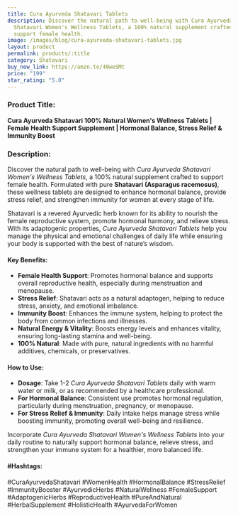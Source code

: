 ```yaml
---
title: Cura Ayurveda Shatavari Tablets
description: Discover the natural path to well-being with Cura Ayurveda
  Shatavari Women's Wellness Tablets, a 100% natural supplement crafted to
  support female health.
image: /images/blog/cura-ayurveda-shatavari-tablets.jpg
layout: product
permalink: products/:title
category: Shatavari
buy_now_link: https://amzn.to/40weSMt
price: "199"
star_rating: "5.0"
---
```

### Product Title:
**Cura Ayurveda Shatavari 100% Natural Women's Wellness Tablets | Female Health Support Supplement | Hormonal Balance, Stress Relief & Immunity Boost**

### Description:
Discover the natural path to well-being with *Cura Ayurveda Shatavari Women's Wellness Tablets*, a 100% natural supplement crafted to support female health. Formulated with pure **Shatavari (Asparagus racemosus)**, these wellness tablets are designed to enhance hormonal balance, provide stress relief, and strengthen immunity for women at every stage of life.

Shatavari is a revered Ayurvedic herb known for its ability to nourish the female reproductive system, promote hormonal harmony, and relieve stress. With its adaptogenic properties, *Cura Ayurveda Shatavari Tablets* help you manage the physical and emotional challenges of daily life while ensuring your body is supported with the best of nature’s wisdom.

#### Key Benefits:
- **Female Health Support**: Promotes hormonal balance and supports overall reproductive health, especially during menstruation and menopause.
- **Stress Relief**: Shatavari acts as a natural adaptogen, helping to reduce stress, anxiety, and emotional imbalance.
- **Immunity Boost**: Enhances the immune system, helping to protect the body from common infections and illnesses.
- **Natural Energy & Vitality**: Boosts energy levels and enhances vitality, ensuring long-lasting stamina and well-being.
- **100% Natural**: Made with pure, natural ingredients with no harmful additives, chemicals, or preservatives.

#### How to Use:
- **Dosage**: Take 1-2 *Cura Ayurveda Shatavari Tablets* daily with warm water or milk, or as recommended by a healthcare professional.
- **For Hormonal Balance**: Consistent use promotes hormonal regulation, particularly during menstruation, pregnancy, or menopause.
- **For Stress Relief & Immunity**: Daily intake helps manage stress while boosting immunity, promoting overall well-being and resilience.

Incorporate *Cura Ayurveda Shatavari Women's Wellness Tablets* into your daily routine to naturally support hormonal balance, relieve stress, and strengthen your immune system for a healthier, more balanced life.

#### #Hashtags:
#CuraAyurvedaShatavari #WomenHealth #HormonalBalance #StressRelief #ImmunityBooster #AyurvedicHerbs #NaturalWellness #FemaleSupport #AdaptogenicHerbs #ReproductiveHealth #PureAndNatural #HerbalSupplement #HolisticHealth #AyurvedaForWomen
